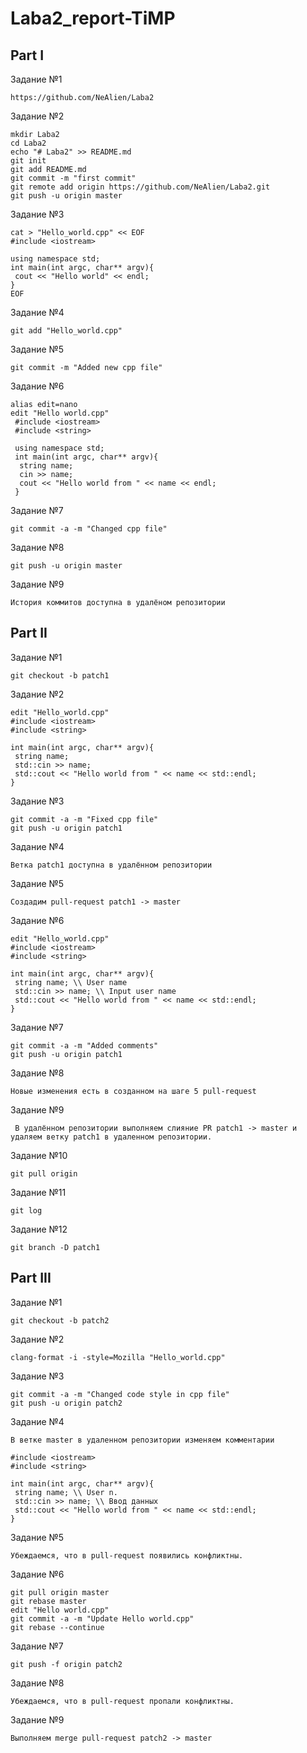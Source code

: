 # Laba2_report-TiMP

## Part I
Задание №1
```
https://github.com/NeAlien/Laba2
```
Задание №2
```
mkdir Laba2
cd Laba2
echo "# Laba2" >> README.md
git init
git add README.md
git commit -m "first commit"
git remote add origin https://github.com/NeAlien/Laba2.git
git push -u origin master
```
Задание №3
```
cat > "Hello_world.cpp" << EOF
#include <iostream>

using namespace std;
int main(int argc, char** argv){
 cout << "Hello world" << endl;
}
EOF
```
Задание №4
```
git add "Hello_world.cpp"
```
Задание №5
```
git commit -m "Added new cpp file"
```
Задание №6
```
alias edit=nano
edit "Hello world.cpp"
 #include <iostream>
 #include <string>
 
 using namespace std;
 int main(int argc, char** argv){
  string name;
  cin >> name;
  cout << "Hello world from " << name << endl;
 }
```
Задание №7
```
git commit -a -m "Changed cpp file"
```
Задание №8
```
git push -u origin master
```
Задание №9
```
История коммитов доступна в удалёном репозитории
```

## Part II
Задание №1
```
git checkout -b patch1
```
Задание №2
```
edit "Hello_world.cpp"
#include <iostream>
#include <string>
 
int main(int argc, char** argv){
 string name;
 std::cin >> name;
 std::cout << "Hello world from " << name << std::endl;
}
```
Задание №3
```
git commit -a -m "Fixed cpp file"
git push -u origin patch1
```
Задание №4
```
Ветка patch1 доступна в удалённом репозитории
```
Задание №5
```
Создадим pull-request patch1 -> master
```
Задание №6
```
edit "Hello_world.cpp"
#include <iostream>
#include <string>
 
int main(int argc, char** argv){
 string name; \\ User name
 std::cin >> name; \\ Input user name
 std::cout << "Hello world from " << name << std::endl;
} 
```
Задание №7
```
git commit -a -m "Added comments"
git push -u origin patch1
```
Задание №8
```
Новые изменения есть в созданном на шаге 5 pull-request
```
Задание №9
```
 В удалённом репозитории выполняем слияние PR patch1 -> master и удаляем ветку patch1 в удаленном репозитории.
```
Задание №10
```
git pull origin
```
Задание №11
```
git log
```
Задание №12
```
git branch -D patch1
```
## Part III
Задание №1
```
git checkout -b patch2
```
Задание №2
```
clang-format -i -style=Mozilla "Hello_world.cpp"
```
Задание №3
```
git commit -a -m "Changed code style in cpp file"
git push -u origin patch2
```
Задание №4
```
В ветке master в удаленном репозитории изменяем комментарии

#include <iostream>
#include <string>
 
int main(int argc, char** argv){
 string name; \\ User n.
 std::cin >> name; \\ Ввод данных
 std::cout << "Hello world from " << name << std::endl;
}  
```
Задание №5
```
Убеждаемся, что в pull-request появились конфликтны.
```
Задание №6
```
git pull origin master
git rebase master
edit "Hello world.cpp"
git commit -a -m "Update Hello world.cpp"
git rebase --continue
```
Задание №7
```
git push -f origin patch2
```
Задание №8
```
Убеждаемся, что в pull-request пропали конфликтны.
```
Задание №9
```
Выполняем merge pull-request patch2 -> master
```
